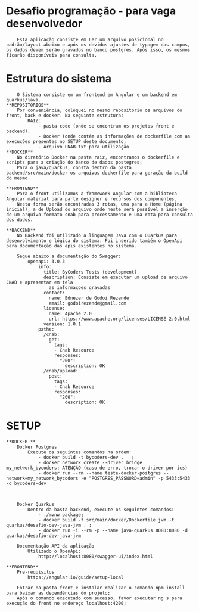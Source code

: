 # Desafio programação - para vaga desenvolvedor
		Esta aplicação consiste em Ler um arquivo posicional no padrão/layout abaixo e após os devidos ajustes de typagem dos campos,
	os dados devem serão gravados no banco postgres. Após isso, os mesmos ficarão disponíveis para consulta.

# Estrutura do sistema
		O Sistema consiste em um frontend em Angular e um backend em quarkus/java. 
	**REPOSITORIOS**
		Por conveniência, coloquei no mesmo repositorio os arquivos do front, back e docker. Na seguinte estrutura:
			RAIZ:	
				- pasta code (onde se encontram os projetos front e backend);
				- Docker (onde contém as informações de dockerfile com as execuções presentes no SETUP deste documento;
				- Arquivo CNAB.txt para utilização
	**DOCKER**
		No diretório Docker na pasta raiz, encontramos o dockerfile e scripts para a criação do banco de dados postegres;
		Para o java/quarkus, consta dentro da pasta backend/src/main/docker os arquivos dockerfile para geração da build do mesmo.
		
	**FRONTEND**
		Para o front utilizamos a framework Angular com a biblioteca Angular material para parte designer e recursos dos componentes.
		Nesta forma serão encontradas 3 rotas, uma para a Home (página inicial), a de Upload do arquivo onde neste será possível a inserção de um arquivo formato cnab para processamento e uma rota para consulta dos dados.

	**BACKEND**
		No Backend foi utilizado a linguagem Java com o Quarkus para desenvolvimento e lógica do sistema. Foi inserido também o OpenApi para documentação das apis existentes no sistema.
		
		Segue abaixo a documentação do Swagger:
			openapi: 3.0.3
				info:
				  title: ByCoders Tests (development)
				  description: Consiste em executar um upload de arquivo CNAB e apresentar em tela
					as informaçoes gravadas
				  contact:
					name: Ednezer de Godoi Rezende
					email: godoirezende@gmail.com
				  license:
					name: Apache 2.0
					url: https://www.apache.org/licenses/LICENSE-2.0.html
				  version: 1.0.1
				paths:
				  /cnab:
					get:
					  tags:
					  - Cnab Resource
					  responses:
						"200":
						  description: OK
				  /cnab/upload:
					post:
					  tags:
					  - Cnab Resource
					  responses:
						"200":
						  description: OK

#  SETUP
	**DOCKER **
		Docker Postgres
			Execute os seguintes comandos na ordem:
				- docker build -t bycoders-dev .   ;
				- docker network create --driver bridge my_network_bycoders; ATENÇÃO (caso de erro, trocar o driver por ics)
				- docker run --rm --name teste-docker-postgres --network=my_network_bycoders -e "POSTGRES_PASSWORD=admin" -p 5433:5433 -d bycoders-dev
				
				
		
		Docker Quarkus
			Dentro da basta backend, execute os seguintes comandos:
				- ./mvnw package; 
				- docker build -f src/main/docker/Dockerfile.jvm -t quarkus/desafio-dev-java-jvm . ;
				- docker run -i --rm -p --name java-quarkus 8080:8080 -d quarkus/desafio-dev-java-jvm 
				
		Documentação API da aplicação
			Utilizado o OpenApi: 
				http://localhost:8080/swagger-ui/index.html 
			
	**FRONTEND**
		Pre-requisitos 
			https://angular.io/guide/setup-local
			
		Entrar na pasta front e instalar realizar o comando npm install para baixar as dependências do projeto;
		Após o comando executado com sucesso, favor executar ng s para execução do front no endereço localhost:4200;
		
